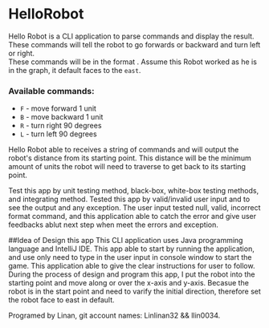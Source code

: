 # HelloRobot

Hello Robot is a CLI application to parse commands and display the result.
These commands will tell the robot to go forwards or backward and turn left or right.  
These commands will be in the format <command><number>. 
Assume this Robot worked as he is in the graph, it default faces to the `east`. 

### Available commands:
* `F` - move forward 1 unit
* `B` - move backward 1 unit
* `R` - turn right 90 degrees
* `L` - turn left 90 degrees

Hello Robot able to receives a string of commands and will output the robot's distance from its starting point. 
This distance will be the minimum amount of units the robot will need to traverse to get back to its starting point. 

Test this app by unit testing method, black-box, white-box testing methods, and integrating method. 
Tested this app by valid/invalid user input and to see the output and any exception. 
The user input tested null, valid, incorrect format command, and this application able to catch the error and give user feedbacks ablut next step when meet the errors and exception. 

##Idea of Design this app
This CLI application uses Java programming language and IntelliJ IDE. 
This app able to start by running the application, and use only need to type in the user input in console window to start the game. 
This application able to give the clear instructions for user to follow.
During the process of design and program this app, I put the robot into the starting point and move along or over the x-axis and y-axis. 
Becasue the robot is in the start point and need to varify the initial direction, therefore set the robot face to east in default. 


Programed by Linan, git account names: Linlinan32 && llin0034. 
